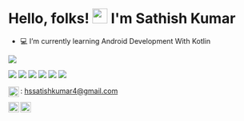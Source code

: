 # Hello, folks! <img src="https://raw.githubusercontent.com/MartinHeinz/MartinHeinz/master/wave.gif" width="30px"> I'm Sathish Kumar

- 💻 I’m currently learning Android Development With Kotlin

 <a href="https://github.com/Sathish-Kumar-07"><img align="center" src="https://github-readme-stats.vercel.app/api/top-langs/?username=Sathish-Kumar-07&layout=compact&theme=buefy&hide_border=true" /></a> 

![](https://img.shields.io/badge/0S-WINDOWS|LINUX-informational?style=flat&logo=<LOGO_NAME>&logoColor=white&color=2bbc8a) ![](https://img.shields.io/badge/Editor-IntelliJ_IDEA-informational?style=flat&logo=<LOGO_NAME>&logoColor=white&color=2bbc8a) ![](https://img.shields.io/badge/Code-Kotlin-informational?style=flat&logo=<LOGO_NAME>&logoColor=white&color=2bbc8a) ![](https://img.shields.io/badge/Code-Python-informational?style=flat&logo=<LOGO_NAME>&logoColor=white&color=2bbc8a) ![](https://img.shields.io/badge/Code-Java-informational?style=flat&logo=<LOGO_NAME>&logoColor=white&color=2bbc8a) ![](https://img.shields.io/badge/Android-Kotlin-informational?style=flat&logo=<LOGO_NAME>&logoColor=white&color=2bbc8a)

<img align="left" alt="Sathish Kumar | Gmail" width="21px" src="https://cdn-icons-png.flaticon.com/512/281/281769.png" /> : hssatishkumar4@gmail.com

<a href="https://twitter.com/ISathish07">
  <img align="left" alt="Sathish Kumar | Twitter" width="21px" src="https://raw.githubusercontent.com/anuraghazra/anuraghazra/master/assets/twitter.svg" />
</a>

<a href="https://t.me/SathishKumar07">
  <img align="left" alt="Sathish Kumar | Twitter" width="21px" src="https://cdn-icons-png.flaticon.com/512/2111/2111646.png" />
</a>
